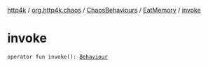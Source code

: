 [http4k](../../../index.md) / [org.http4k.chaos](../../index.md) / [ChaosBehaviours](../index.md) / [EatMemory](index.md) / [invoke](./invoke.md)

# invoke

`operator fun invoke(): `[`Behaviour`](../../-behaviour.md)